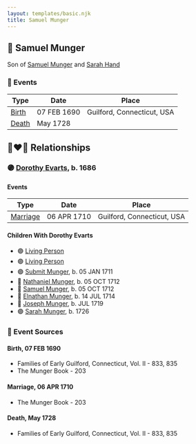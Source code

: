 ```yaml
---
layout: templates/basic.njk
title: Samuel Munger
---
```

## 🔵 Samuel Munger

Son of [Samuel Munger](/people/5/57362828) and [Sarah Hand](/people/7/75255100)

### 📆 Events

Type | Date | Place
------ | ------ | ------
[Birth](#event-ef5962e2-24d5-40d8-91c0-357af4dc86e5) | 07 FEB 1690 | Guilford, Connecticut, USA
[Death](#event-80d93f18-b7d7-47a7-996e-de99cc80ff7a) | May 1728 |

## 👩‍❤️‍👨 Relationships

### 🟣 [Dorothy Evarts](/people/5/59501816), b. 1686

#### Events

Type | Date | Place
------ | ------ | ------
[Marriage](#event-36ef35f5-dac9-472f-9d45-dd25220f7f71) | 06 APR 1710 | Guilford, Connecticut, USA
#### Children With Dorothy Evarts
* 🟣 [Living Person](/people/8/8047387)
* 🟣 [Living Person](/people/7/79164696)
* 🟣 [Submit Munger](/people/1/10597619), b. 05 JAN 1711
* 🔵 [Nathaniel Munger](/people/3/38968541), b. 05 OCT 1712
* 🔵 [Samuel Munger](/people/1/17676382), b. 05 OCT 1712
* 🔵 [Elnathan Munger](/people/3/39748505), b. 14 JUL 1714
* 🔵 [Joseph Munger](/people/4/48475708), b. JUL 1719
* 🟣 [Sarah Munger](/people/2/2457192), b. 1726
### 📰 Event Sources

#### <a id="event-ef5962e2-24d5-40d8-91c0-357af4dc86e5"></a> Birth, 07 FEB 1690
* Families of Early Guilford, Connecticut, Vol. II  - 833, 835
* The Munger Book  - 203

#### <a id="event-36ef35f5-dac9-472f-9d45-dd25220f7f71"></a> Marriage, 06 APR 1710
* The Munger Book  - 203
#### <a id="event-80d93f18-b7d7-47a7-996e-de99cc80ff7a"></a> Death, May 1728
* Families of Early Guilford, Connecticut, Vol. II  - 833, 835
